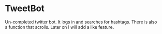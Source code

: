 # TweetBot
Un-completed twitter bot. 
It logs in and searches for hashtags. 
There is also a function that scrolls. 
Later on I will add a like feature.
